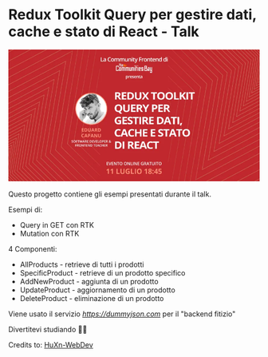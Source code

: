 # Redux Toolkit Query per gestire dati, cache e stato di React - Talk

![alt text](https://github.com/razxssd/react-rtk-query-tcb-talk/blob/main/Images/react-rtk-query-tcb-talk.png?raw=true)

Questo progetto contiene gli esempi presentati durante il talk.

Esempi di:

- Query in GET con RTK
- Mutation con RTK

4 Componenti:

- AllProducts - retrieve di tutti i prodotti
- SpecificProduct - retrieve di un prodotto specifico
- AddNewProduct - aggiunta di un prodotto
- UpdateProduct - aggiornamento di un prodotto
- DeleteProduct - eliminazione di un prodotto

Viene usato il servizio *https://dummyjson.com* per il "backend fitizio"

Divertitevi studiando 👋🏻

Credits to: [HuXn-WebDev](https://github.com/HuXn-WebDev)
